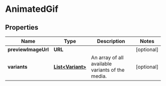 

# AnimatedGif


## Properties

| Name | Type | Description | Notes |
|------------ | ------------- | ------------- | -------------|
|**previewImageUrl** | **URL** |  |  [optional] |
|**variants** | [**List&lt;Variant&gt;**](Variant.md) | An array of all available variants of the media. |  [optional] |



